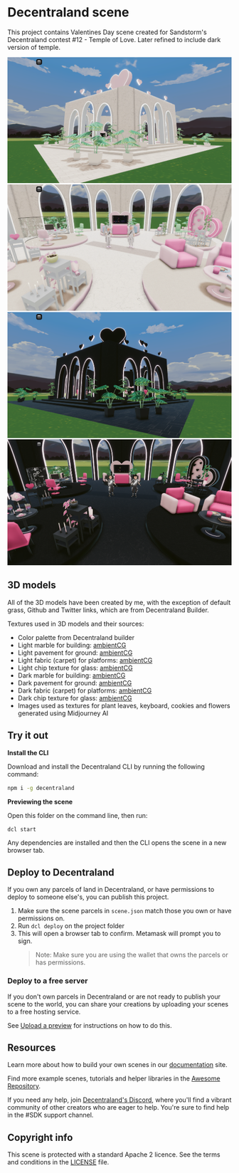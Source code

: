 # Decentraland scene

This project contains Valentines Day scene created for Sandstorm's Decentraland contest #12 - Temple of Love.
Later refined to include dark version of temple.

![Light temple from outside](screenshots/temple-light-outside.png)
![Light temple from inside](screenshots/temple-light-inside.png)
![Dark temple from outside](screenshots/temple-dark-outside.png)
![Dark temple from inside](screenshots/temple-dark-inside.png)

## 3D models

All of the 3D models have been created by me, with the exception of default grass, Github and Twitter links, which are from Decentraland Builder.

Textures used in 3D models and their sources:

- Color palette from Decentraland builder
- Light marble for building: <a href="https://ambientcg.com/view?id=Marble019">ambientCG</a>
- Light pavement for ground: <a href="https://ambientcg.com/view?id=PavingStones125A">ambientCG</a>
- Light fabric (carpet) for platforms: <a href="https://ambientcg.com/view?id=Fabric062">ambientCG</a>
- Light chip texture for glass: <a href="https://ambientcg.com/view?id=Chip006">ambientCG</a>
- Dark marble for building: <a href="https://ambientcg.com/view?id=Marble016">ambientCG</a>
- Dark pavement for ground: <a href="https://ambientcg.com/view?id=Tiles045">ambientCG</a>
- Dark fabric (carpet) for platforms: <a href="https://ambientcg.com/view?id=Fabric042">ambientCG</a>
- Dark chip texture for glass: <a href="https://ambientcg.com/view?id=Chip001">ambientCG</a>
- Images used as textures for plant leaves, keyboard, cookies and flowers generated using Midjourney AI

## Try it out

**Install the CLI**

Download and install the Decentraland CLI by running the following command:

```bash
npm i -g decentraland
```

**Previewing the scene**

Open this folder on the command line, then run:

```
dcl start
```

Any dependencies are installed and then the CLI opens the scene in a new browser tab.

## Deploy to Decentraland

If you own any parcels of land in Decentraland, or have permissions to deploy to someone else's, you can publish this project.

1. Make sure the scene parcels in `scene.json` match those you own or have permissions on.
2. Run `dcl deploy` on the project folder
3. This will open a browser tab to confirm. Metamask will prompt you to sign.
   > Note: Make sure you are using the wallet that owns the parcels or has permissions.

### Deploy to a free server

If you don't own parcels in Decentraland or are not ready to publish your scene to the world, you can share your creations by uploading your scenes to a free hosting service.

See [Upload a preview](https://docs.decentraland.org/development-guide/deploy-to-now/) for instructions on how to do this.

## Resources

Learn more about how to build your own scenes in our [documentation](https://docs.decentraland.org/) site.

Find more example scenes, tutorials and helper libraries in the [Awesome Repository](https://github.com/decentraland-scenes/Awesome-Repository).

If you need any help, join [Decentraland's Discord](https://dcl.gg/discord), where you'll find a vibrant community of other creators who are eager to help. You're sure to find help in the #SDK support channel.

## Copyright info

This scene is protected with a standard Apache 2 licence. See the terms and conditions in the [LICENSE](/LICENSE) file.
